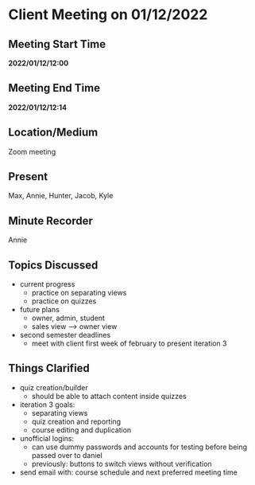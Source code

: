 # Client Meeting on 01/12/2022

## Meeting Start Time

**2022/01/12/12:00**

## Meeting End Time

**2022/01/12/12:14**

## Location/Medium

Zoom meeting

## Present
Max, Annie, Hunter, Jacob, Kyle

## Minute Recorder

Annie

## Topics Discussed
- current progress
  - practice on separating views 
  - practice on quizzes
- future plans
  - owner, admin, student
  - sales view --> owner view
- second semester deadlines
  - meet with client first week of february to present iteration 3


## Things Clarified
- quiz creation/builder
  - should be able to attach content inside quizzes
- iteration 3 goals:
  - separating views
  - quiz creation and reporting
  - course editing and duplication
- unofficial logins:
  - can use dummy passwords and accounts for testing before being passed over to daniel
  - previously: buttons to switch views without verification
- send email with: course schedule and next preferred meeting time

